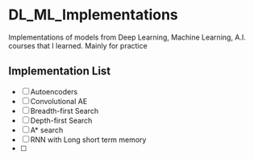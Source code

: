 # DL_ML_Implementations
Implementations of models from Deep Learning, Machine Learning, A.I. courses that I learned. Mainly for practice 

## Implementation List  
- [ ] Autoencoders
- [ ] Convolutional AE
- [ ] Breadth-first Search
- [ ] Depth-first Search
- [ ] A* search
- [ ] RNN with Long short term memory
- [ ] 
